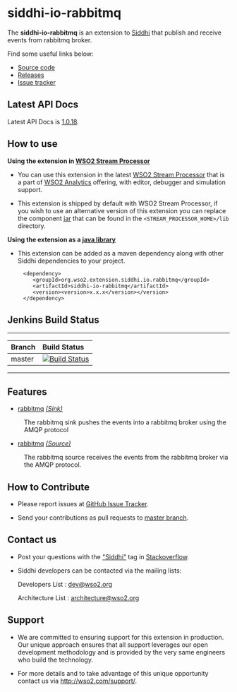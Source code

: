 siddhi-io-rabbitmq
======================================

The **siddhi-io-rabbitmq** is an extension to <a target="_blank" href="https://wso2.github.io/siddhi">Siddhi</a> that publish and receive events from rabbitmq broker.

Find some useful links below:

* <a target="_blank" href="https://github.com/wso2-extensions/siddhi-io-rabbitmq">Source code</a>
* <a target="_blank" href="https://github.com/wso2-extensions/siddhi-io-rabbitmq/releases">Releases</a>
* <a target="_blank" href="https://github.com/wso2-extensions/siddhi-io-rabbitmq/issues">Issue tracker</a>

## Latest API Docs 

Latest API Docs is <a target="_blank" href="https://wso2-extensions.github.io/siddhi-io-rabbitmq/api/1.0.18">1.0.18</a>.

## How to use 

**Using the extension in <a target="_blank" href="https://github.com/wso2/product-sp">WSO2 Stream Processor</a>**

* You can use this extension in the latest <a target="_blank" href="https://github.com/wso2/product-sp/releases">WSO2 Stream Processor</a> that is a part of <a target="_blank" href="http://wso2.com/analytics?utm_source=gitanalytics&utm_campaign=gitanalytics_Jul17">WSO2 Analytics</a> offering, with editor, debugger and simulation support. 

* This extension is shipped by default with WSO2 Stream Processor, if you wish to use an alternative version of this extension you can replace the component <a target="_blank" href="https://github.com/wso2-extensions/siddhi-io-rabbitmq/releases">jar</a> that can be found in the `<STREAM_PROCESSOR_HOME>/lib` directory.

**Using the extension as a <a target="_blank" href="https://wso2.github.io/siddhi/documentation/running-as-a-java-library">java library</a>**

* This extension can be added as a maven dependency along with other Siddhi dependencies to your project.

```
     <dependency>
        <groupId>org.wso2.extension.siddhi.io.rabbitmq</groupId>
        <artifactId>siddhi-io-rabbitmq</artifactId>
        <version><version>x.x.x</version></version>
     </dependency>
```

## Jenkins Build Status

---

|  Branch | Build Status |
| :------ |:------------ | 
| master  | [![Build Status](https://wso2.org/jenkins/job/siddhi/job/siddhi-io-rabbitmq/badge/icon)](https://wso2.org/jenkins/job/siddhi/job/siddhi-io-rabbitmq/) |

---

## Features

* <a target="_blank" href="https://wso2-extensions.github.io/siddhi-io-rabbitmq/api/1.0.18/#rabbitmq-sink">rabbitmq</a> *<a target="_blank" href="https://wso2.github.io/siddhi/documentation/siddhi-4.0/#sink">(Sink)</a>*<br><div style="padding-left: 1em;"><p>The rabbitmq sink pushes the events into a rabbitmq broker using the AMQP protocol</p></div>
* <a target="_blank" href="https://wso2-extensions.github.io/siddhi-io-rabbitmq/api/1.0.18/#rabbitmq-source">rabbitmq</a> *<a target="_blank" href="https://wso2.github.io/siddhi/documentation/siddhi-4.0/#source">(Source)</a>*<br><div style="padding-left: 1em;"><p>The rabbitmq source receives the events from the rabbitmq broker via the AMQP protocol. </p></div>

## How to Contribute
 
  * Please report issues at <a target="_blank" href="https://github.com/wso2-extensions/siddhi-io-rabbitmq/issues">GitHub Issue Tracker</a>.
  
  * Send your contributions as pull requests to <a target="_blank" href="https://github.com/wso2-extensions/siddhi-io-rabbitmq/tree/master">master branch</a>. 
 
## Contact us 

 * Post your questions with the <a target="_blank" href="http://stackoverflow.com/search?q=siddhi">"Siddhi"</a> tag in <a target="_blank" href="http://stackoverflow.com/search?q=siddhi">Stackoverflow</a>. 
 
 * Siddhi developers can be contacted via the mailing lists:
 
    Developers List   : [dev@wso2.org](mailto:dev@wso2.org)
    
    Architecture List : [architecture@wso2.org](mailto:architecture@wso2.org)
 
## Support 

* We are committed to ensuring support for this extension in production. Our unique approach ensures that all support leverages our open development methodology and is provided by the very same engineers who build the technology. 

* For more details and to take advantage of this unique opportunity contact us via <a target="_blank" href="http://wso2.com/support?utm_source=gitanalytics&utm_campaign=gitanalytics_Jul17">http://wso2.com/support/</a>. 
